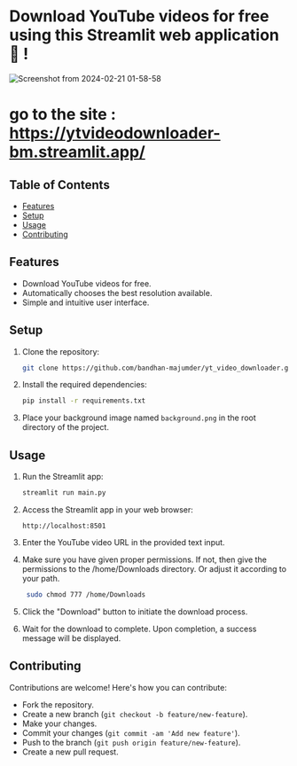 # Download YouTube videos for free using this Streamlit web application 👾 !

![Screenshot from 2024-02-21 01-58-58](https://github.com/bandhan-majumder/yt_video_downloader/assets/133476557/ecc7eb78-49a8-4b2a-ad45-6312607748d3)


# go to the site : https://ytvideodownloader-bm.streamlit.app/

## Table of Contents
- [Features](#features)
- [Setup](#setup)
- [Usage](#usage)
- [Contributing](#contributing)

## Features
- Download YouTube videos for free.
- Automatically chooses the best resolution available.
- Simple and intuitive user interface.

## Setup
1. Clone the repository:
    ```bash
    git clone https://github.com/bandhan-majumder/yt_video_downloader.git
    ```

2. Install the required dependencies:
    ```bash
    pip install -r requirements.txt
    ```

3. Place your background image named `background.png` in the root directory of the project.

## Usage
1. Run the Streamlit app:
    ```bash
    streamlit run main.py
    ```

2. Access the Streamlit app in your web browser:
    ```
    http://localhost:8501
    ```

3. Enter the YouTube video URL in the provided text input.

4. Make sure you have given proper permissions. If not, then give the permissions to the /home/Downloads directory. Or adjust it according to your path.

   ```bash
    sudo chmod 777 /home/Downloads
    ```
   
5. Click the "Download" button to initiate the download process.

6. Wait for the download to complete. Upon completion, a success message will be displayed.

## Contributing
Contributions are welcome! Here's how you can contribute:
- Fork the repository.
- Create a new branch (`git checkout -b feature/new-feature`).
- Make your changes.
- Commit your changes (`git commit -am 'Add new feature'`).
- Push to the branch (`git push origin feature/new-feature`).
- Create a new pull request.

